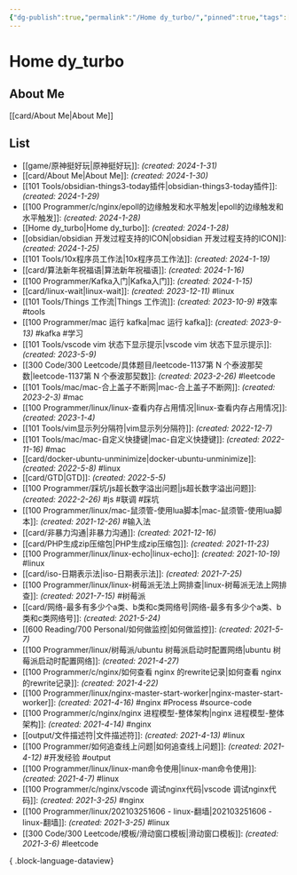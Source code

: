 ```yaml
---
{"dg-publish":true,"permalink":"/Home dy_turbo/","pinned":true,"tags":["gardenEntry"],"dgHomeLink":"false","dgShowBacklinks":"false","dgShowLocalGraph":"false","dgShowToc":"false","noteIcon":"","created":"2024-01-28T22:46:43+08:00","updated":"2024-02-01T23:07:32+08:00"}
---
```



# Home dy_turbo

## About Me

[[card/About Me\|About Me]]

## List

- [[game/原神挺好玩\|原神挺好玩]]:  _(created: 2024-1-31)_ 
- [[card/About Me\|About Me]]:  _(created: 2024-1-30)_ 
- [[101 Tools/obsidian-things3-today插件\|obsidian-things3-today插件]]:  _(created: 2024-1-29)_ 
- [[100 Programmer/c/nginx/epoll的边缘触发和水平触发\|epoll的边缘触发和水平触发]]:  _(created: 2024-1-28)_ 
- [[Home dy_turbo\|Home dy_turbo]]:  _(created: 2024-1-28)_ 
- [[obsidian/obsidian 开发过程支持的ICON\|obsidian 开发过程支持的ICON]]:  _(created: 2024-1-25)_ 
- [[101 Tools/10x程序员工作法\|10x程序员工作法]]:  _(created: 2024-1-19)_ 
- [[card/算法新年祝福语\|算法新年祝福语]]:  _(created: 2024-1-16)_ 
- [[100 Programmer/Kafka入门\|Kafka入门]]:  _(created: 2024-1-15)_ 
- [[card/linux-wait\|linux-wait]]:  _(created: 2023-12-11)_ #linux
- [[101 Tools/Things 工作流\|Things 工作流]]:  _(created: 2023-10-9)_ #效率 #tools
- [[100 Programmer/mac 运行 kafka\|mac 运行 kafka]]:  _(created: 2023-9-13)_ #kafka #学习
- [[101 Tools/vscode vim 状态下显示提示\|vscode vim 状态下显示提示]]:  _(created: 2023-5-9)_ 
- [[300 Code/300 Leetcode/具体题目/leetcode-1137第 N 个泰波那契数\|leetcode-1137第 N 个泰波那契数]]:  _(created: 2023-2-26)_ #leetcode
- [[101 Tools/mac/mac-合上盖子不断网\|mac-合上盖子不断网]]:  _(created: 2023-2-3)_ #mac
- [[100 Programmer/linux/linux-查看内存占用情况\|linux-查看内存占用情况]]:  _(created: 2023-1-4)_ 
- [[101 Tools/vim显示列分隔符\|vim显示列分隔符]]:  _(created: 2022-12-7)_ 
- [[101 Tools/mac/mac-自定义快捷键\|mac-自定义快捷键]]:  _(created: 2022-11-16)_ #mac
- [[card/docker-ubuntu-unminimize\|docker-ubuntu-unminimize]]:  _(created: 2022-5-8)_ #linux
- [[card/GTD\|GTD]]:  _(created: 2022-5-5)_ 
- [[100 Programmer/踩坑/js超长数字溢出问题\|js超长数字溢出问题]]:  _(created: 2022-2-26)_ #js #联调 #踩坑
- [[100 Programmer/linux/mac-鼠须管-使用lua脚本\|mac-鼠须管-使用lua脚本]]:  _(created: 2021-12-26)_ #输入法
- [[card/非暴力沟通\|非暴力沟通]]:  _(created: 2021-12-16)_ 
- [[card/PHP生成zip压缩包\|PHP生成zip压缩包]]:  _(created: 2021-11-23)_ 
- [[100 Programmer/linux/linux-echo\|linux-echo]]:  _(created: 2021-10-19)_ #linux
- [[card/iso-日期表示法\|iso-日期表示法]]:  _(created: 2021-7-25)_ 
- [[100 Programmer/linux/linux-树莓派无法上网排查\|linux-树莓派无法上网排查]]:  _(created: 2021-7-15)_ #树莓派
- [[card/网络-最多有多少个a类、b类和c类网络号\|网络-最多有多少个a类、b类和c类网络号]]:  _(created: 2021-5-24)_ 
- [[600 Reading/700 Personal/如何做监控\|如何做监控]]:  _(created: 2021-5-7)_ 
- [[100 Programmer/linux/树莓派/ubuntu 树莓派启动时配置网络\|ubuntu 树莓派启动时配置网络]]:  _(created: 2021-4-27)_ 
- [[100 Programmer/c/nginx/如何查看 nginx 的rewrite记录\|如何查看 nginx 的rewrite记录]]:  _(created: 2021-4-22)_ 
- [[100 Programmer/linux/nginx-master-start-worker\|nginx-master-start-worker]]:  _(created: 2021-4-16)_ #nginx #Process #source-code
- [[100 Programmer/c/nginx/nginx 进程模型-整体架构\|nginx 进程模型-整体架构]]:  _(created: 2021-4-14)_ #nginx
- [[output/文件描述符\|文件描述符]]:  _(created: 2021-4-13)_ #linux
- [[100 Programmer/如何追查线上问题\|如何追查线上问题]]:  _(created: 2021-4-12)_ #开发经验 #output
- [[100 Programmer/linux/linux-man命令使用\|linux-man命令使用]]:  _(created: 2021-4-7)_ #linux
- [[100 Programmer/c/nginx/vscode 调试nginx代码\|vscode 调试nginx代码]]:  _(created: 2021-3-25)_ #nginx
- [[100 Programmer/linux/202103251606 - linux-翻墙\|202103251606 - linux-翻墙]]:  _(created: 2021-3-25)_ #linux
- [[300 Code/300 Leetcode/模板/滑动窗口模板\|滑动窗口模板]]:  _(created: 2021-3-6)_ #leetcode

{ .block-language-dataview}